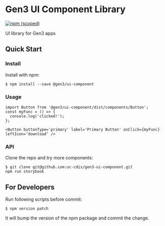 # Gen3 UI Component Library
[![npm (scoped)](https://img.shields.io/npm/v/@gen3/ui-component?color=green&style=flat-square)](https://www.npmjs.com/package/@gen3/ui-component)

UI library for Gen3 apps

## Quick Start
### Install
Install with npm:
```
$ npm install --save @gen3/ui-component
```
### Usage
```
import Button from '@gen3/ui-component/dist/components/Button';
const myFunc = () => {
  console.log('clicked!');
};

<Button buttonType='primary' label='Primary Button' onClick={myFunc} leftIcon=’download’ />
```

### API
Clone the repo and try more components:
```
$ git clone git@github.com:uc-cdis/gen3-ui-component.git
npm run storybook
```

## For Developers
Run following scripts before commit:
```
$ npm version patch
```
It will bump the version of the npm package and commit the change.
